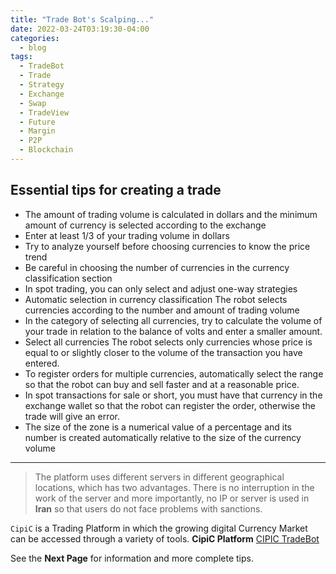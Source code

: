 ```yaml
---
title: "Trade Bot's Scalping..."
date: 2022-03-24T03:19:30-04:00
categories:
  - blog
tags:
  - TradeBot
  - Trade
  - Strategy
  - Exchange
  - Swap
  - TradeView
  - Future
  - Margin
  - P2P
  - Blockchain
---
```


## Essential tips for creating a trade

- The amount of trading volume is calculated in dollars and the minimum amount of currency is selected according to the exchange
- Enter at least 1/3 of your trading volume in dollars
- Try to analyze yourself before choosing currencies to know the price trend
- Be careful in choosing the number of currencies in the currency classification section
- In spot trading, you can only select and adjust one-way strategies
- Automatic selection in currency classification The robot selects currencies according to the number and amount of trading volume
- In the category of selecting all currencies, try to calculate the volume of your trade in relation to the balance of volts and enter a smaller amount.
- Select all currencies The robot selects only currencies whose price is equal to or slightly closer to the volume of the transaction you have entered.
- To register orders for multiple currencies, automatically select the range so that the robot can buy and sell faster and at a reasonable price.
- In spot transactions for sale or short, you must have that currency in the exchange wallet so that the robot can register the order, otherwise the trade will give an error.
- The size of the zone is a numerical value of a percentage and its number is created automatically relative to the size of the currency volume

---

>The platform uses different servers in different geographical locations, which has two advantages. There is no interruption in the work of the server and more importantly, no IP or server is used in __Iran__ so that users do not face problems with sanctions.


`CipiC` is a Trading Platform in which the growing digital Currency Market can be accessed through a variety of tools. __CipiC Platform__  [CIPIC TradeBot](https://cipic.ir/trade)

See the __Next Page__ for information and more complete tips.
